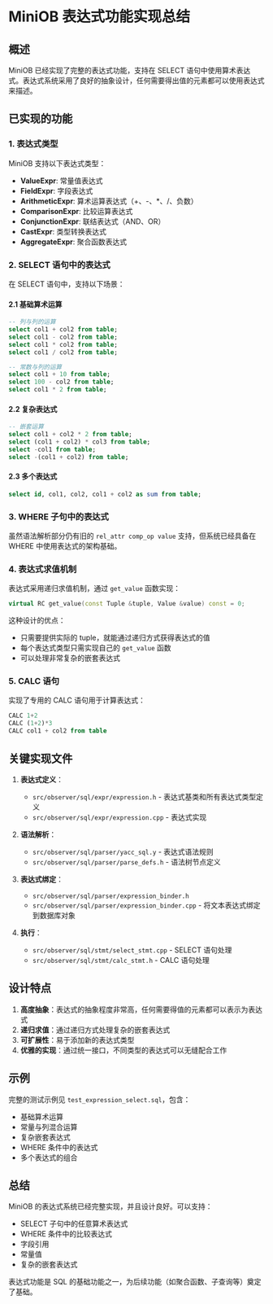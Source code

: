 # MiniOB 表达式功能实现总结

## 概述

MiniOB 已经实现了完整的表达式功能，支持在 SELECT 语句中使用算术表达式。表达式系统采用了良好的抽象设计，任何需要得出值的元素都可以使用表达式来描述。

## 已实现的功能

### 1. 表达式类型

MiniOB 支持以下表达式类型：

- **ValueExpr**: 常量值表达式
- **FieldExpr**: 字段表达式
- **ArithmeticExpr**: 算术运算表达式（+、-、*、/、负数）
- **ComparisonExpr**: 比较运算表达式
- **ConjunctionExpr**: 联结表达式（AND、OR）
- **CastExpr**: 类型转换表达式
- **AggregateExpr**: 聚合函数表达式

### 2. SELECT 语句中的表达式

在 SELECT 语句中，支持以下场景：

#### 2.1 基础算术运算
```sql
-- 列与列的运算
select col1 + col2 from table;
select col1 - col2 from table;
select col1 * col2 from table;
select col1 / col2 from table;

-- 常数与列的运算
select col1 + 10 from table;
select 100 - col2 from table;
select col1 * 2 from table;
```

#### 2.2 复杂表达式
```sql
-- 嵌套运算
select col1 + col2 * 2 from table;
select (col1 + col2) * col3 from table;
select -col1 from table;
select -(col1 + col2) from table;
```

#### 2.3 多个表达式
```sql
select id, col1, col2, col1 + col2 as sum from table;
```

### 3. WHERE 子句中的表达式

虽然语法解析部分仍有旧的 `rel_attr comp_op value` 支持，但系统已经具备在 WHERE 中使用表达式的架构基础。

### 4. 表达式求值机制

表达式采用递归求值机制，通过 `get_value` 函数实现：

```cpp
virtual RC get_value(const Tuple &tuple, Value &value) const = 0;
```

这种设计的优点：
- 只需要提供实际的 tuple，就能通过递归方式获得表达式的值
- 每个表达式类型只需实现自己的 `get_value` 函数
- 可以处理非常复杂的嵌套表达式

### 5. CALC 语句

实现了专用的 CALC 语句用于计算表达式：
```sql
CALC 1+2
CALC (1+2)*3
CALC col1 + col2 from table
```

## 关键实现文件

1. **表达式定义**：
   - `src/observer/sql/expr/expression.h` - 表达式基类和所有表达式类型定义
   - `src/observer/sql/expr/expression.cpp` - 表达式实现

2. **语法解析**：
   - `src/observer/sql/parser/yacc_sql.y` - 表达式语法规则
   - `src/observer/sql/parser/parse_defs.h` - 语法树节点定义

3. **表达式绑定**：
   - `src/observer/sql/parser/expression_binder.h`
   - `src/observer/sql/parser/expression_binder.cpp` - 将文本表达式绑定到数据库对象

4. **执行**：
   - `src/observer/sql/stmt/select_stmt.cpp` - SELECT 语句处理
   - `src/observer/sql/stmt/calc_stmt.h` - CALC 语句处理

## 设计特点

1. **高度抽象**：表达式的抽象程度非常高，任何需要得值的元素都可以表示为表达式
2. **递归求值**：通过递归方式处理复杂的嵌套表达式
3. **可扩展性**：易于添加新的表达式类型
4. **优雅的实现**：通过统一接口，不同类型的表达式可以无缝配合工作

## 示例

完整的测试示例见 `test_expression_select.sql`，包含：
- 基础算术运算
- 常量与列混合运算
- 复杂嵌套表达式
- WHERE 条件中的表达式
- 多个表达式的组合

## 总结

MiniOB 的表达式系统已经完整实现，并且设计良好。可以支持：
- SELECT 子句中的任意算术表达式
- WHERE 条件中的比较表达式
- 字段引用
- 常量值
- 复杂的嵌套表达式

表达式功能是 SQL 的基础功能之一，为后续功能（如聚合函数、子查询等）奠定了基础。
